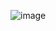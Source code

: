 ![image](https://user-images.githubusercontent.com/16761696/195790817-d00ded83-c01f-47d9-8881-9247e9f45cb7.png)

